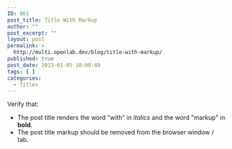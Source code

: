 ```yaml
---
ID: 861
post_title: Title With Markup
author: ""
post_excerpt: ""
layout: post
permalink: >
  http://multi.openlab.dev/blog/title-with-markup/
published: true
post_date: 2013-01-05 10:00:49
tags: [ ]
categories:
  - Titles
---
```

Verify that:
<ul>
	<li>The post title renders the word "with" in <em>italics</em> and the word "markup" in <strong>bold</strong>.</li>
	<li>The post title markup should be removed from the browser window / tab.</li>
</ul>